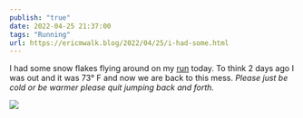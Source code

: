```yaml
---
publish: "true"
date: 2022-04-25 21:37:00
tags: "Running"
url: https://ericmwalk.blog/2022/04/25/i-had-some.html
---
```


I had some snow flakes flying around on my [run](http://www.strava.com/activities/7040494889) today. To think 2 days ago I was out and it was 73° F and now we are back to this mess. *Please just be cold or be warmer please quit jumping back and forth.*


![](https://ericmwalk.blog/uploads/2022/53bc931a3b.jpg)